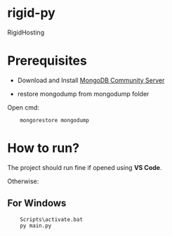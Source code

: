 # rigid-py

RigidHosting

# Prerequisites

- Download and Install [MongoDB Community Server](https://www.mongodb.com/download-center/community)

- restore mongodump from mongodump folder

Open cmd:

```
    mongorestore mongodump
```

# How to run?

The project should run fine if opened using **VS Code**. 

Otherwise:

## For Windows

```
    Scripts\activate.bat
    py main.py
```